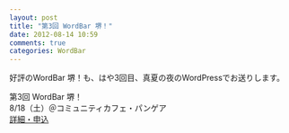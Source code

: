 ```yaml
---
layout: post
title: "第3回 WordBar 堺！"
date: 2012-08-14 10:59
comments: true
categories: WordBar
---
```

好評のWordBar 堺！も、はや3回目、真夏の夜のWordPressでお送りします。

第3回 WordBar 堺！  
8/18（土）＠コミュニティカフェ・パンゲア  
[詳細・申込](http://www.zusaar.com/event/356055)

